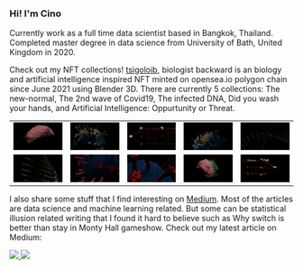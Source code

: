 


### Hi! I'm Cino
Currently work as a full time data scientist based in Bangkok, Thailand. Completed master degree in data science from University of Bath, United Kingdom in 2020. 

Check out my NFT collections! [tsigoloib](https://opensea.io/tsigoloib), biologist backward is an biology and artificial intelligence inspired NFT minted on opensea.io polygon chain since June 2021 using Blender 3D. There are currently 5 collections: The new-normal, The 2nd wave of Covid19, The infected DNA, Did you wash your hands, and Artificial Intelligence: Oppurtunity or Threat.

| | | | | |
|:-------------------------:|:-------------------------:| :-------------------------:|:-------------------------:|:-------------------------:|
|<img alt="screen shot 2017-08-07 at 12 18 15 pm" src="./did_you_wash_your_hand/brain5.png"> |<img  alt="screen shot 2017-08-07 at 12 18 15 pm" src="./new_normal/covid_6.png"> |<img alt="screen shot 2017-08-07 at 12 18 15 pm" src="./ANN/DL9.png"> |<img  alt="screen shot 2017-08-07 at 12 18 15 pm" src="./new_normal/covid_9.png"> |<img alt="screen shot 2017-08-07 at 12 18 15 pm" src="./DNA/DNA3.png"> |
|<img alt="screen shot 2017-08-07 at 12 18 15 pm" src="./DNA/DNA5.png"> |<img  alt="screen shot 2017-08-07 at 12 18 15 pm" src="./second_wave/virus11.png">| <img  alt="screen shot 2017-08-07 at 12 18 15 pm" src="./second_wave/virus7.png"> | <img  alt="screen shot 2017-08-07 at 12 18 15 pm" src="./did_you_wash_your_hand/brain2.png"> | <img  alt="screen shot 2017-08-07 at 12 18 15 pm" src="./ANN/DL13.png"> |


I also share some stuff that I find interesting on [Medium](https://medium.com/@TisanaWanwarn). Most of the articles are data science and machine learning related. But some can be statistical illusion related writing that I found it hard to believe such as Why switch is better than stay in Monty Hall gameshow. Check out my latest article on Medium:
<!---
<a target="_blank" href="https://github-readme-medium-recent-article.vercel.app/medium/@TisanaWanwarn/0"><img src="https://github-readme-medium-recent-article.vercel.app/medium/@TisanaWanwarn/0"> 
<a target="_blank" href="https://github-readme-medium-recent-article.vercel.app/medium/@TisanaWanwarn/3"><img src="https://github-readme-medium-recent-article.vercel.app/medium/@TisanaWanwarn/3"> 
-->
<a target="_blank" href="https://github-readme-medium-recent-article.vercel.app/medium/@TisanaWanwarn/6"><img src="https://github-readme-medium-recent-article.vercel.app/medium/@TisanaWanwarn/6"> 
<a target="_blank" href="https://github-readme-medium-recent-article.vercel.app/medium/@TisanaWanwarn/5"><img src="https://github-readme-medium-recent-article.vercel.app/medium/@TisanaWanwarn/5"> 

    
    

  
  











